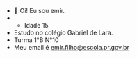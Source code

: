- 👋 Oi! Eu sou emir.
- - Idade 15 
- Estudo no colégio Gabriel de Lara.
- Turma 1°B N°10
- Meu email é emir.filho@escola.pr.gov.br


<a href="https://www.instagram.com/emirrhfb" alt="Instagram" target="_blank">


